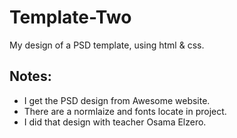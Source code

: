 # Template-Two
My design of a PSD template, using html &amp; css.

## Notes:
- I get the PSD design from Awesome website.
- There are a normlaize and fonts locate in project.
- I did that design with teacher Osama Elzero.
